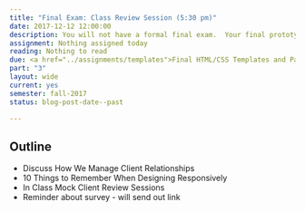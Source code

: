 ```yaml
---
title: "Final Exam: Class Review Session (5:30 pm)"
date: 2017-12-12 12:00:00
description: You will not have a formal final exam.  Your final prototype and pattern library will act as your final.  We'll do our presentations and critiques during the final exam period.  Groups will complete mock client feedback sessions with the class, and the class will <a href="http://rwdkent.com/class/eval/">evaluate the sessions</a> based on the project goals and usability testing results.
assignment: Nothing assigned today
reading: Nothing to read
due: <a href="../assignments/templates">Final HTML/CSS Templates and Patterns</a>, <a href="../assignments/timeline-presentation">Project Hub, Pattern Library & Review Session</a> and <a href="../assignments/assessment">Self & Group Assessment (by end of finals week)</a>
part: "3"
layout: wide
current: yes
semester: fall-2017
status: blog-post-date--past

---
```


## Outline

* Discuss How We Manage Client Relationships
* 10 Things to Remember When Designing Responsively
* In Class Mock Client Review Sessions
* Reminder about survey - will send out link
